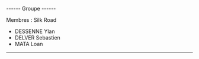 ------ Groupe ------

Membres : Silk Road
- DESSENNE Ylan
- DELVER Sebastien
- MATA Loan

----------------------

